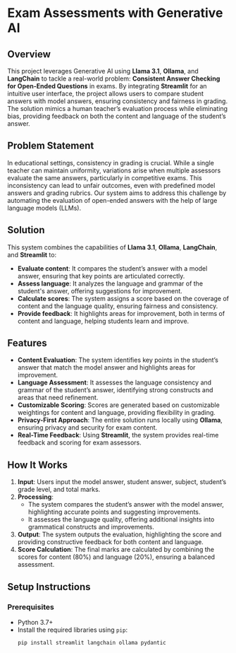 # Exam Assessments with Generative AI

## Overview
This project leverages Generative AI using **Llama 3.1**, **Ollama**, and **LangChain** to tackle a real-world problem: **Consistent Answer Checking for Open-Ended Questions** in exams. By integrating **Streamlit** for an intuitive user interface, the project allows users to compare student answers with model answers, ensuring consistency and fairness in grading. The solution mimics a human teacher’s evaluation process while eliminating bias, providing feedback on both the content and language of the student’s answer.

## Problem Statement
In educational settings, consistency in grading is crucial. While a single teacher can maintain uniformity, variations arise when multiple assessors evaluate the same answers, particularly in competitive exams. This inconsistency can lead to unfair outcomes, even with predefined model answers and grading rubrics. Our system aims to address this challenge by automating the evaluation of open-ended answers with the help of large language models (LLMs).

## Solution
This system combines the capabilities of **Llama 3.1**, **Ollama**, **LangChain**, and **Streamlit** to:
- **Evaluate content**: It compares the student’s answer with a model answer, ensuring that key points are articulated correctly.
- **Assess language**: It analyzes the language and grammar of the student's answer, offering suggestions for improvement.
- **Calculate scores**: The system assigns a score based on the coverage of content and the language quality, ensuring fairness and consistency.
- **Provide feedback**: It highlights areas for improvement, both in terms of content and language, helping students learn and improve.

## Features
- **Content Evaluation**: The system identifies key points in the student’s answer that match the model answer and highlights areas for improvement.
- **Language Assessment**: It assesses the language consistency and grammar of the student’s answer, identifying strong constructs and areas that need refinement.
- **Customizable Scoring**: Scores are generated based on customizable weightings for content and language, providing flexibility in grading.
- **Privacy-First Approach**: The entire solution runs locally using **Ollama**, ensuring privacy and security for exam content.
- **Real-Time Feedback**: Using **Streamlit**, the system provides real-time feedback and scoring for exam assessors.

## How It Works
1. **Input**: Users input the model answer, student answer, subject, student’s grade level, and total marks.
2. **Processing**:
   - The system compares the student’s answer with the model answer, highlighting accurate points and suggesting improvements.
   - It assesses the language quality, offering additional insights into grammatical constructs and improvements.
3. **Output**: The system outputs the evaluation, highlighting the score and providing constructive feedback for both content and language.
4. **Score Calculation**: The final marks are calculated by combining the scores for content (80%) and language (20%), ensuring a balanced assessment.

## Setup Instructions

### Prerequisites
- Python 3.7+
- Install the required libraries using `pip`:
  ```bash
  pip install streamlit langchain ollama pydantic
